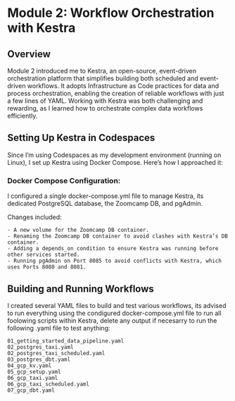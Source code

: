 <h1>Module 2: Workflow Orchestration with Kestra</h1>

<h2>Overview</h2>

Module 2 introduced me to Kestra, an open-source, event-driven orchestration platform that simplifies building both scheduled and event-driven workflows. It adopts Infrastructure as Code practices for data and process orchestration, enabling the creation of reliable workflows with just a few lines of YAML. Working with Kestra was both challenging and rewarding, as I learned how to orchestrate complex data workflows efficiently.

<h2>Setting Up Kestra in Codespaces</h2>
Since I’m using Codespaces as my development environment (running on Linux), I set up Kestra using Docker Compose. Here’s how I approached it:

<h3>Docker Compose Configuration:</h3>
I configured a single docker-compose.yml file to manage Kestra, its dedicated PostgreSQL database, the Zoomcamp DB, and pgAdmin.

Changes included:

    - A new volume for the Zoomcamp DB container.
    - Renaming the Zoomcamp DB container to avoid clashes with Kestra’s DB container.
    - Adding a depends_on condition to ensure Kestra was running before other services started.
    - Running pgAdmin on Port 8085 to avoid conflicts with Kestra, which uses Ports 8080 and 8081.

<h2>Building and Running Workflows</h2>
I created several YAML files to build and test various workflows, its advised to run everything using the condigured docker-compose.yml file to run all foolowing scripts within Kestra, delete any output if necesarry to run the following .yaml file to test anything:

    01_getting_started_data_pipeline.yaml
    02_postgres_taxi.yaml
    02_postgres_taxi_scheduled.yaml
    03_postgres_dbt.yaml
    04_gcp_kv.yaml
    05_gcp_setup.yaml
    06_gcp_taxi.yaml
    06_gcp_taxi_scheduled.yaml
    07_gcp_dbt.yaml

